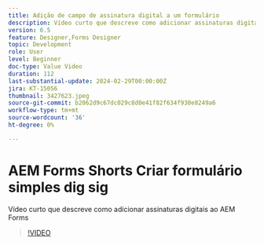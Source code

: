 ```yaml
---
title: Adição de campo de assinatura digital a um formulário
description: Vídeo curto que descreve como adicionar assinaturas digitais a um formulário AEM
version: 6.5
feature: Designer,Forms Designer
topic: Development
role: User
level: Beginner
doc-type: Value Video
duration: 112
last-substantial-update: 2024-02-29T00:00:00Z
jira: KT-15056
thumbnail: 3427623.jpeg
source-git-commit: b2062d9c67dc029c8d0e41f82f634f930e8249a6
workflow-type: tm+mt
source-wordcount: '36'
ht-degree: 0%

---
```



# AEM Forms Shorts Criar formulário simples dig sig

Vídeo curto que descreve como adicionar assinaturas digitais ao AEM Forms

>[!VIDEO](https://video.tv.adobe.com/v/3427623/?learn=on)
